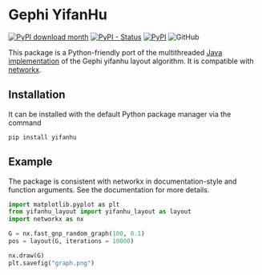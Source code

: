 # Gephi YifanHu

[![PyPI download month](https://img.shields.io/pypi/dm/forceatlas.svg)](https://pypi.python.org/pypi/forceatlas/)
[![PyPI - Status](https://img.shields.io/pypi/status/forceatlas)](https://pypi.python.org/pypi/forceatlas/)
[![PyPI](https://img.shields.io/pypi/v/forceatlas)](https://pypi.python.org/pypi/forceatlas/)
![GitHub](https://img.shields.io/github/license/ryanrudes/forceatlas)

This package is a Python-friendly port of the multithreaded [Java implementation](https://github.com/phlawlessDevelopment/yifanhu) of the Gephi yifanhu layout algorithm. It is compatible with [networkx](https://github.com/networkx/networkx).

## Installation
It can be installed with the default Python package manager via the command

```
pip install yifanhu
```

## Example
The package is consistent with networkx in documentation-style and function arguments. See the documentation for more details.
```python
import matplotlib.pyplot as plt
from yifanhu_layout import yifanhu_layout as layout
import networkx as nx

G = nx.fast_gnp_random_graph(100, 0.1)
pos = layout(G, iterations = 10000)

nx.draw(G)
plt.savefig("graph.png")
```
